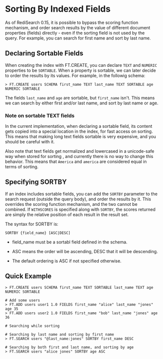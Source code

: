 # Sorting By Indexed Fields

As of RediSearch 0.15, it is possible to bypass the scoring function mechanism, and order search results by the value of different document properties (fields) directly - even if the sorting field is not used by the query. For example, you can search for first name and sort by last name. 

## Declaring Sortable Fields

When creating the index with FT.CREATE, you can declare `TEXT` and `NUMERIC` properties to be `SORTABLE`. When a property is sortable, we can later decide to order the results by its values. For example, in the followig schema:

```
> FT.CREATE users SCHEMA first_name TEXT last_name TEXT SORTABLE age NUMERIC SORTABLE
```

The fields `last_name` and `age` are sortable, but `first_name` isn't. This means we can search by either first and/or last name, and sort by last name or age. 

### Note on sortable TEXT fields

In the current implementation, when declaring a sortable field, its content gets copied into a special location in the index, for fast access on sorting. This means that making long text fields sortable is very expensive, and you should be careful with it.

Also note that text fields get normalized and lowercased in a unicode-safe way when stored for sorting , and currently there is no way to change this behavior. This means that `America` and `america` are considered equal in terms of sorting.

## Specifying SORTBY 

If an index includes sortable fields, you can add the `SORTBY` parameter to the search request (outside the query body), and order the results by it. This overrides the scoring function mechanism, and the two cannot be combined. If `WITHSCORES` is specified along with `SORTBY`, the scores returned are simply the relative position of each result in the result set.

The syntax for SORTBY is:

```
SORTBY {field_name} [ASC|DESC]
```

* field_name must be a sortabl field defined in the schema.

* ASC means the order will be ascending, DESC that it will be descending.

* The default ordering is ASC if not specified otherwise.

## Quick Example

```
> FT.CREATE users SCHEMA first_name TEXT SORTABLE last_name TEXT age NUMERIC SORTABLE

# Add some users
> FT.ADD users user1 1.0 FIELDS first_name "alice" last_name "jones" age 35
> FT.ADD users user2 1.0 FIELDS first_name "bob" last_name "jones" age 36

# Searching while sorting

# Searching by last name and sorting by first name
> FT.SEARCH users "@last_name:jones" SORTBY first_name DESC

# Searching by both first and last name, and sorting by age
> FT.SEARCH users "alice jones" SORTBY age ASC

```

